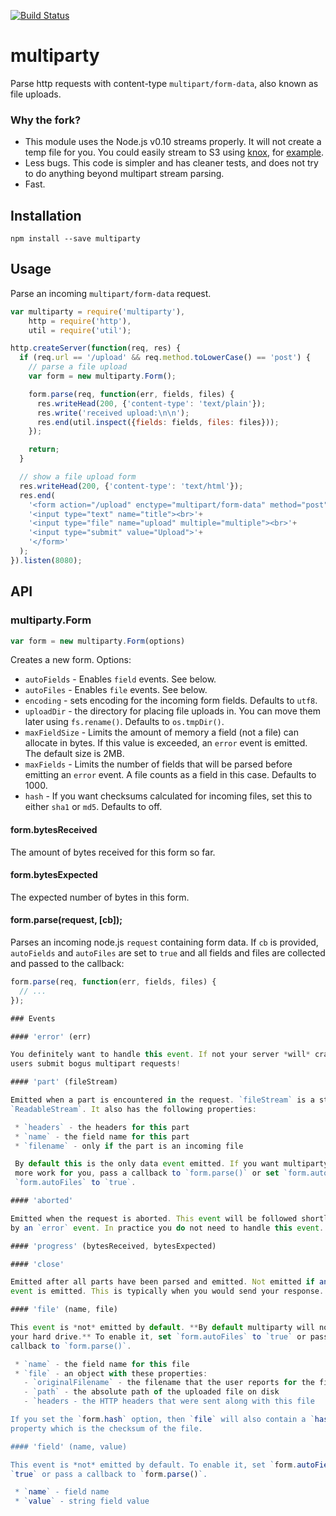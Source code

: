 [![Build Status](https://travis-ci.org/superjoe30/node-multiparty.png?branch=master)](https://travis-ci.org/superjoe30/node-multiparty)
# multiparty

Parse http requests with content-type `multipart/form-data`, also known as file uploads.

### Why the fork?

 * This module uses the Node.js v0.10 streams properly. It will not create a
   temp file for you. You could easily stream to S3 using
   [knox](https://github.com/LearnBoost/knox), for [example]().
 * Less bugs. This code is simpler and has cleaner tests, and does not try to
   do anything beyond multipart stream parsing.
 * Fast.

## Installation

```
npm install --save multiparty
```

## Usage

Parse an incoming `multipart/form-data` request.

```js
var multiparty = require('multiparty'),
    http = require('http'),
    util = require('util');

http.createServer(function(req, res) {
  if (req.url == '/upload' && req.method.toLowerCase() == 'post') {
    // parse a file upload
    var form = new multiparty.Form();

    form.parse(req, function(err, fields, files) {
      res.writeHead(200, {'content-type': 'text/plain'});
      res.write('received upload:\n\n');
      res.end(util.inspect({fields: fields, files: files}));
    });

    return;
  }

  // show a file upload form
  res.writeHead(200, {'content-type': 'text/html'});
  res.end(
    '<form action="/upload" enctype="multipart/form-data" method="post">'+
    '<input type="text" name="title"><br>'+
    '<input type="file" name="upload" multiple="multiple"><br>'+
    '<input type="submit" value="Upload">'+
    '</form>'
  );
}).listen(8080);
```

## API

### multiparty.Form
```js
var form = new multiparty.Form(options)
```
Creates a new form. Options:

 * `autoFields` - Enables `field` events. See below.
 * `autoFiles` - Enables `file` events. See below.
 * `encoding` - sets encoding for the incoming form fields. Defaults to `utf8`.
 * `uploadDir` - the directory for placing file uploads in. You can move them
   later using `fs.rename()`. Defaults to `os.tmpDir()`.
 * `maxFieldSize` - Limits the amount of memory a field (not a file) can
   allocate in bytes. If this value is exceeded, an `error` event is emitted.
   The default size is 2MB.
 * `maxFields` - Limits the number of fields that will be parsed before
   emitting an `error` event. A file counts as a field in this case.
   Defaults to 1000.
 * `hash` - If you want checksums calculated for incoming files, set this to
   either `sha1` or `md5`. Defaults to off.

#### form.bytesReceived

The amount of bytes received for this form so far.

#### form.bytesExpected

The expected number of bytes in this form.

#### form.parse(request, [cb]);

Parses an incoming node.js `request` containing form data. If `cb` is
provided, `autoFields` and `autoFiles` are set to `true` and all fields and
files are collected and passed to the callback:

```js
form.parse(req, function(err, fields, files) {
  // ...
});

### Events

#### 'error' (err)

You definitely want to handle this event. If not your server *will* crash when
users submit bogus multipart requests!

#### 'part' (fileStream)

Emitted when a part is encountered in the request. `fileStream` is a streams2-compatible
`ReadableStream`. It also has the following properties:

 * `headers` - the headers for this part
 * `name` - the field name for this part
 * `filename` - only if the part is an incoming file

 By default this is the only data event emitted. If you want multiparty to do
 more work for you, pass a callback to `form.parse()` or set `form.autoFields` and/or
 `form.autoFiles` to `true`.

#### 'aborted'

Emitted when the request is aborted. This event will be followed shortly
by an `error` event. In practice you do not need to handle this event.

#### 'progress' (bytesReceived, bytesExpected)

#### 'close'

Emitted after all parts have been parsed and emitted. Not emitted if an `error`
event is emitted. This is typically when you would send your response.

#### 'file' (name, file)

This event is *not* emitted by default. **By default multiparty will not touch
your hard drive.** To enable it, set `form.autoFiles` to `true` or pass a
callback to `form.parse()`.

 * `name` - the field name for this file
 * `file` - an object with these properties:
   - `originalFilename` - the filename that the user reports for the file
   - `path` - the absolute path of the uploaded file on disk
   - `headers - the HTTP headers that were sent along with this file

If you set the `form.hash` option, then `file` will also contain a `hash`
property which is the checksum of the file.

#### 'field' (name, value)

This event is *not* emitted by default. To enable it, set `form.autoFields` to
`true` or pass a callback to `form.parse()`.

 * `name` - field name
 * `value` - string field value

